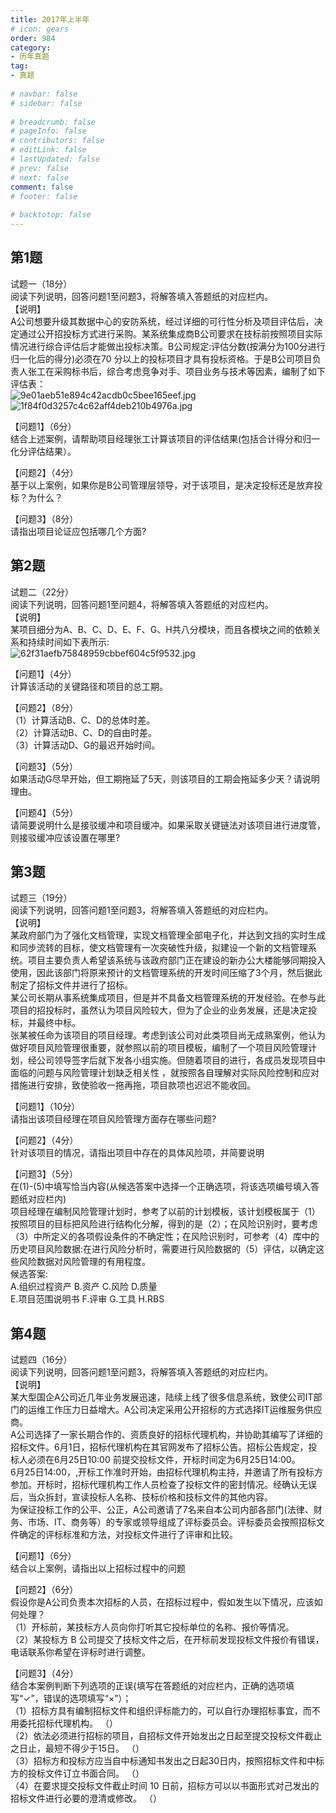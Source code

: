 ```yaml
---  
title: 2017年上半年  
# icon: gears  
order: 984  
category:  
- 历年真题  
tag:  
- 真题  
  
# navbar: false  
# sidebar: false  
  
# breadcrumb: false  
# pageInfo: false  
# contributors: false  
# editLink: false  
# lastUpdated: false  
# prev: false  
# next: false  
comment: false  
# footer: false  
  
# backtotop: false  
---  
```

## 第1题 ##

试题一（18分）  
阅读下列说明，回答问题1至问题3，将解答填入答题纸的对应栏内。  
【说明】  
A公司想要升级其数据中心的安防系统，经过详细的可行性分析及项目评估后，决定通过公开招投标方式进行采购。某系统集成商B公司要求在技标前按照项目实际情况进行综合评估后才能做出投标决策。B公司规定:评估分数(按满分为100分进行归一化后的得分)必须在70 分以上的投标项目才具有投标资格。于是B公司项目负责人张工在采购标书后，综合考虑竞争对手、项目业务与技术等因素，编制了如下评估表：  
![9e01aeb51e894c42acdb0c5bee165eef.jpg][]  
![1f84f0d3257c4c62aff4deb210b4976a.jpg][]  
  
【问题1】（6分）  
结合上述案例，请帮助项目经理张工计算该项目的评估结果(包括合计得分和归一化分评估结果）。  
  
【问题2】（4分）  
基于以上案例，如果你是B公司管理层领导，对于该项目，是决定投标还是放弃投标？为什么？  
  
【问题3】（8分）  
请指出项目论证应包括哪几个方面?  


## 第2题 ##

试题二（22分）  
阅读下列说明，回答问题1至问题4，将解答填入答题纸的对应栏内。  
【说明】  
某项目细分为A、B、C、D、E、F、G、H共八分模块，而且各模块之间的依赖关系和持续时间如下表所示:  
![62f31aefb75848959cbbef604c5f9532.jpg][]  
  
【问题1】（4分）  
计算该活动的关键路径和项目的总工期。  
  
【问题2】（8分）  
（1）计算活动B、C、D的总体时差。  
（2）计算活动B、C、D的自由时差。  
（3）计算活动D、G的最迟开始时间。  
  
【问题3】（5分）  
如果活动G尽早开始，但工期拖延了5天，则该项目的工期会拖延多少天？请说明理由。  
  
【问题4】（5分）  
请简要说明什么是接驳缓冲和项目缓冲。如果采取关键链法对该项目进行进度管，则接驳缓冲应该设置在哪里?  


## 第3题 ##

试题三（19分）  
阅读下列说明，回答问题1至问题3，将解答填入答题纸的对应栏内。  
【说明】  
某政府部门为了强化文档管理，实现文档管理全部电子化，并达到文挡的实时生成和同步流转的目标，使文档管理有一次突破性升级，拟建设一个新的文档管理系统。项目主要负责人希望该系统与该政府部门正在建设的新办公大楼能够同期投入使用，因此该部门将原来预计的文档管理系统的开发时间压缩了3个月，然后据此制定了招标文件并进行了招标。  
某公司长期从事系统集成项目，但是并不具备文档管理系统的开发经验。在参与此项目的招投标时，虽然认为项目风险较大，但为了企业的业务发展，还是决定投标，并最终中标。  
张某被任命为该项目的项目经理。考虑到该公司对此类项目尚无成熟案例，他认为做好项目风险管理很重要，就参照以前的项目模板，编制了一个项目风险管理计划，经公司领导签字后就下发各小组实施。但随着项目的进行，各成员发现项目中面临的问题与风险管理计划缺乏相关性 ，就按照各自理解对实际风险控制和应对措施进行安排，致使验收一拖再拖，项目款项也迟迟不能收回。  
  
【问题1】（10分）  
请指出该项目经理在项目风险管理方面存在哪些问题?  
  
【问题2】（4分）  
针对该项目的情况，请指出项目中存在的具体风险项，并简要说明  
  
【问题3】（5分）  
在(1)-(5)中填写恰当内容(从候选答案中选择一个正确选项，将该选项编号填入答题纸对应栏内)  
项目经理在编制风险管理计划时，参考了以前的计划模板，该计划模板属于（1）按照项目的目标把风险进行结构化分解，得到的是（2）；在风险识别时，要考虑（3）中所定义的各项假设条件的不确定性；在风险识别时，可参考（4）库中的历史项目风险数据:在进行风险分析时，需要进行风险数据的（5）评估，以确定这些风险数据对风险管理的有用程度。  
候选答案:  
A.组织过程资产 B.资产 C.风险 D.质量  
E.项目范围说明书 F.评审 G.工具 H.RBS  


## 第4题 ##

试题四（16分）  
阅读下列说明，回答问题1至问题3，将解答填入答题纸的对应栏内。  
【说明】  
某大型国企A公司近几年业务发展迅速，陆续上线了很多信息系统，致使公司IT部门的运维工作压力日益增大。A公司决定采用公开招标的方式选择IT运维服务供应商。  
A公司选择了一家长期合作的、资质良好的招标代理机构，并协助其编写了详细的招标文件。6月1日，招标代理机构在其官网发布了招标公告。招标公告规定，投标人必须在6月25日10:00 前提交投标文件，开标时间定为6月25日14:00。  
6月25日14:00，,开标工作准时开始，由招标代理机构主持，并邀请了所有投标方参加。开标时，招标代理机构工作人员检查了投标文件的密封情况。经确认无误后，当众拆封，宣读投标人名称、技标价格和技标文件的其他内容。  
为保证投标工作的公平、公正，A公司邀请了7名来自本公司内部各部门(法律、财务、市场、IT、商务等）的专家或领导组成了评标委员会。评标委员会按照招标文件确定的评标标准和方法，对投标文件进行了评审和比较。  
  
【问题1】（6分）  
结合以上案例，请指出以上招标过程中的问题  
  
【问题2】（6分）  
假设你是A公司负责本次招标的人员，在招标过程中，假如发生以下情况，应该如何处理？  
（1）开标前，某技标方人员向你打听其它投标单位的名称、报价等情况。  
（2）某投标方 B 公司提交了技标文件之后，在开标前发现投标文件报价有错误，电话联系你希望在评标时进行调整。  
  
【问题3】（4分）  
结合本案例判断下列选项的正误\{填写在答题纸的对应栏内，正确的选项填写“✓”，错误的选项填写“×”）；  
（1）招标方具有编制招标文件和组织评标能力的，可以自行办理招标事宜，而不用委托招标代理机构。 （）  
（2）依法必须进行招标的项目，自招标文件开始发出之日起至提交投标文件截止之日止，最短不得少于15日。 （）  
（3）招标方和投标方应当自中标通知书发出之日起30日内，按照招标文件和中标方的投标文件订立书面合同。 （）  
（4）在要求提交投标文件截止时间 10 日前，招标方可以以书面形式对己发出的招标文件进行必要的澄清或修改。 （）  



[9e01aeb51e894c42acdb0c5bee165eef.jpg]: https://www.xkxxkx.cn/file/exam/software/系统集成项目管理工程师/案例/第1题/9e01aeb51e894c42acdb0c5bee165eef.jpg
[1f84f0d3257c4c62aff4deb210b4976a.jpg]: https://www.xkxxkx.cn/file/exam/software/系统集成项目管理工程师/案例/第1题/1f84f0d3257c4c62aff4deb210b4976a.jpg
[62f31aefb75848959cbbef604c5f9532.jpg]: https://www.xkxxkx.cn/file/exam/software/系统集成项目管理工程师/案例/第2题/62f31aefb75848959cbbef604c5f9532.jpg
